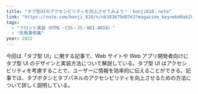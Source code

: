 ```yaml
---
title: "タブ型UIのアクセシビリティを向上させてみよう！｜bonji810｜note"
link: "https://note.com/bonji_810/n/nb383679d8763?magazine_key=mb40ab2856a4c"
tags:
  - "フロント実装（HTML・CSS・JS・WAI-ARIA）"
  - "失敗事例集"
year: 2022
---
```


今回は「タブ型 UI」に関する記事で、Web サイトや Web アプリ開発者向けにタブ型 UI のデザインと実装方法について解説している。タブ型 UI はアクセシビリティを考慮することで、ユーザーに情報を効率的に伝えることができる。記事では、タブボタンとタブパネルのアクセシビリティを向上させるための方法について詳しく説明している。
